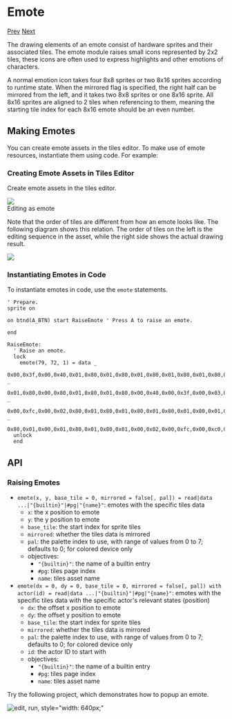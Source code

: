 # Emote

[Prev]() [Next]()

The drawing elements of an emote consist of hardware sprites and their associated tiles. The emote module raises small icons represented by 2x2 tiles, these icons are often used to express highlights and other emotions of characters.

A normal emotion icon takes four 8x8 sprites or two 8x16 sprites according to runtime state. When the mirrored flag is specified, the right half can be mirrored from the left, and it takes two 8x8 sprites or one 8x16 sprite. All 8x16 sprites are aligned to 2 tiles when referencing to them, meaning the starting tile index for each 8x16 emote should be an even number.

## Making Emotes

You can create emote assets in the tiles editor. To make use of emote resources, instantiate them using code. For example:

### Creating Emote Assets in Tiles Editor

Create emote assets in the tiles editor.

<img src="imgs/editor-tiles-making-emote.png" class="diagram-image diagram-screenshot">

<div class="small-note">Editing as emote</div>

Note that the order of tiles are different from how an emote looks like. The following diagram shows this relation. The order of tiles on the left is the editing sequence in the asset, while the right side shows the actual drawing result.

<img src="imgs/asset-emote.png" class="diagram-image diagram-schematic">

### Instantiating Emotes in Code

To instantiate emotes in code, use the `emote` statements.

```basic
' Prepare.
sprite on

on btnd(A_BTN) start RaiseEmote ' Press A to raise an emote.

end

RaiseEmote:
  ' Raise an emote.
  lock
    emote(79, 72, 1) = data _
      0x00,0x3f,0x00,0x40,0x01,0x80,0x01,0x80,0x01,0x80,0x01,0x80,0x01,0x80,0x01,0x80, _
      0x01,0x80,0x00,0x80,0x01,0x80,0x01,0x80,0x00,0x40,0x00,0x3f,0x00,0x03,0x00,0x01, _
      0x00,0xfc,0x00,0x02,0x80,0x01,0x80,0x01,0x80,0x01,0x80,0x01,0x80,0x01,0x80,0x01, _
      0x80,0x01,0x00,0x01,0x80,0x01,0x80,0x01,0x00,0x02,0x00,0xfc,0x00,0xc0,0x00,0x80
  unlock
  end
```
<!-- prg
!edit, run, title="Using emote in code", style=""
' Initialize the game.
auto update on ' Turn on the auto update mode,

' Prepare.
sprite on

on btnd(A_BTN) start RaiseEmote ' Press A to raise an emote.

end

RaiseEmote:
  ' Raise an emote.
  lock
    emote(79, 72, 0) = data _
      0x00,0x3f,0x00,0x40,0x01,0x80,0x01,0x80,0x01,0x80,0x01,0x80,0x01,0x80,0x01,0x80, _
      0x01,0x80,0x00,0x80,0x01,0x80,0x01,0x80,0x00,0x40,0x00,0x3f,0x00,0x03,0x00,0x01, _
      0x00,0xfc,0x00,0x02,0x80,0x01,0x80,0x01,0x80,0x01,0x80,0x01,0x80,0x01,0x80,0x01, _
      0x80,0x01,0x00,0x01,0x80,0x01,0x80,0x01,0x00,0x02,0x00,0xfc,0x00,0xc0,0x00,0x80
  unlock
  end
-->

## API

### Raising Emotes

* `emote(x, y, base_tile = 0, mirrored = false[, pal]) = read|data ...|"{builtin}"|#pg|"{name}"`: emotes with the specific tiles data
  * `x`: the x position to emote
  * `y`: the y position to emote
  * `base_tile`: the start index for sprite tiles
  * `mirrored`: whether the tiles data is mirrored
  * `pal`: the palette index to use, with range of values from 0 to 7; defaults to 0; for colored device only
  * objectives:
    * `"{builtin}"`: the name of a builtin entry
    * `#pg`: tiles page index
    * `name`: tiles asset name
* `emote(dx = 0, dy = 0, base_tile = 0, mirrored = false[, pal]) with actor(id) = read|data ...|"{builtin}"|#pg|"{name}"`: emotes with the specific tiles data with the specific actor's relevant states (position)
  * `dx`: the offset x position to emote
  * `dy`: the offset y position to emote
  * `base_tile`: the start index for sprite tiles
  * `mirrored`: whether the tiles data is mirrored
  * `pal`: the palette index to use, with range of values from 0 to 7; defaults to 0; for colored device only
  * `id`: the actor ID to start with
  * objectives:
    * `"{builtin}"`: the name of a builtin entry
    * `#pg`: tiles page index
    * `name`: tiles asset name

Try the following project, which demonstrates how to popup an emote.

![edit, run, style="width: 640px;"](imgs/running-emote.png)
<!-- prg
!edit, run, title="Playing with emote", style=""
url://prgs/emote-1.txt
-->
